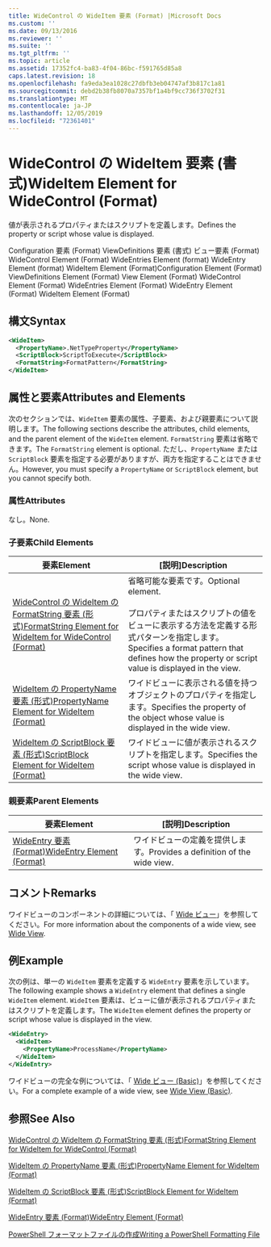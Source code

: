 ```yaml
---
title: WideControl の WideItem 要素 (Format) |Microsoft Docs
ms.custom: ''
ms.date: 09/13/2016
ms.reviewer: ''
ms.suite: ''
ms.tgt_pltfrm: ''
ms.topic: article
ms.assetid: 17352fc4-ba83-4f04-86bc-f591765d85a8
caps.latest.revision: 18
ms.openlocfilehash: fa9eda3ea1028c27dbfb3eb04747af3b817c1a81
ms.sourcegitcommit: debd2b38fb8070a7357bf1a4bf9cc736f3702f31
ms.translationtype: MT
ms.contentlocale: ja-JP
ms.lasthandoff: 12/05/2019
ms.locfileid: "72361401"
---
```

# <a name="wideitem-element-for-widecontrol-format"></a><span data-ttu-id="320d9-102">WideControl の WideItem 要素 (書式)</span><span class="sxs-lookup"><span data-stu-id="320d9-102">WideItem Element for WideControl (Format)</span></span>

<span data-ttu-id="320d9-103">値が表示されるプロパティまたはスクリプトを定義します。</span><span class="sxs-lookup"><span data-stu-id="320d9-103">Defines the property or script whose value is displayed.</span></span>

<span data-ttu-id="320d9-104">Configuration 要素 (Format) ViewDefinitions 要素 (書式) ビュー要素 (Format) WideControl Element (Format) WideEntries Element (format) WideEntry Element (format) WideItem Element (Format)</span><span class="sxs-lookup"><span data-stu-id="320d9-104">Configuration Element (Format) ViewDefinitions Element (Format) View Element (Format) WideControl Element (Format) WideEntries Element (Format) WideEntry Element (Format) WideItem Element (Format)</span></span>

## <a name="syntax"></a><span data-ttu-id="320d9-105">構文</span><span class="sxs-lookup"><span data-stu-id="320d9-105">Syntax</span></span>

```xml
<WideItem>
  <PropertyName>.NetTypeProperty</PropertyName>
  <ScriptBlock>ScriptToExecute</ScriptBlock>
  <FormatString>FormatPattern</FormatString>
</WideItem>
```

## <a name="attributes-and-elements"></a><span data-ttu-id="320d9-106">属性と要素</span><span class="sxs-lookup"><span data-stu-id="320d9-106">Attributes and Elements</span></span>

<span data-ttu-id="320d9-107">次のセクションでは、`WideItem` 要素の属性、子要素、および親要素について説明します。</span><span class="sxs-lookup"><span data-stu-id="320d9-107">The following sections describe the attributes, child elements, and the parent element of the `WideItem` element.</span></span> <span data-ttu-id="320d9-108">`FormatString` 要素は省略できます。</span><span class="sxs-lookup"><span data-stu-id="320d9-108">The `FormatString` element is optional.</span></span> <span data-ttu-id="320d9-109">ただし、`PropertyName` または `ScriptBlock` 要素を指定する必要がありますが、両方を指定することはできません。</span><span class="sxs-lookup"><span data-stu-id="320d9-109">However, you must specify a `PropertyName` or `ScriptBlock` element, but you cannot specify both.</span></span>

### <a name="attributes"></a><span data-ttu-id="320d9-110">属性</span><span class="sxs-lookup"><span data-stu-id="320d9-110">Attributes</span></span>

<span data-ttu-id="320d9-111">なし。</span><span class="sxs-lookup"><span data-stu-id="320d9-111">None.</span></span>

### <a name="child-elements"></a><span data-ttu-id="320d9-112">子要素</span><span class="sxs-lookup"><span data-stu-id="320d9-112">Child Elements</span></span>

|<span data-ttu-id="320d9-113">要素</span><span class="sxs-lookup"><span data-stu-id="320d9-113">Element</span></span>|<span data-ttu-id="320d9-114">[説明]</span><span class="sxs-lookup"><span data-stu-id="320d9-114">Description</span></span>|
|-------------|-----------------|
|[<span data-ttu-id="320d9-115">WideControl の WideItem の FormatString 要素 (形式)</span><span class="sxs-lookup"><span data-stu-id="320d9-115">FormatString Element for WideItem for WideControl (Format)</span></span>](./formatstring-element-for-wideitem-for-widecontrol-format.md)|<span data-ttu-id="320d9-116">省略可能な要素です。</span><span class="sxs-lookup"><span data-stu-id="320d9-116">Optional element.</span></span><br /><br /> <span data-ttu-id="320d9-117">プロパティまたはスクリプトの値をビューに表示する方法を定義する形式パターンを指定します。</span><span class="sxs-lookup"><span data-stu-id="320d9-117">Specifies a format pattern that defines how the property or script value is displayed in the view.</span></span>|
|[<span data-ttu-id="320d9-118">WideItem の PropertyName 要素 (形式)</span><span class="sxs-lookup"><span data-stu-id="320d9-118">PropertyName Element for WideItem (Format)</span></span>](./propertyname-element-for-wideitem-for-widecontrol-format.md)|<span data-ttu-id="320d9-119">ワイドビューに表示される値を持つオブジェクトのプロパティを指定します。</span><span class="sxs-lookup"><span data-stu-id="320d9-119">Specifies the property of the object whose value is displayed in the wide view.</span></span>|
|[<span data-ttu-id="320d9-120">WideItem の ScriptBlock 要素 (形式)</span><span class="sxs-lookup"><span data-stu-id="320d9-120">ScriptBlock Element for WideItem (Format)</span></span>](./scriptblock-element-for-wideitem-for-widecontrol-format.md)|<span data-ttu-id="320d9-121">ワイドビューに値が表示されるスクリプトを指定します。</span><span class="sxs-lookup"><span data-stu-id="320d9-121">Specifies the script whose value is displayed in the wide view.</span></span>|

### <a name="parent-elements"></a><span data-ttu-id="320d9-122">親要素</span><span class="sxs-lookup"><span data-stu-id="320d9-122">Parent Elements</span></span>

|<span data-ttu-id="320d9-123">要素</span><span class="sxs-lookup"><span data-stu-id="320d9-123">Element</span></span>|<span data-ttu-id="320d9-124">[説明]</span><span class="sxs-lookup"><span data-stu-id="320d9-124">Description</span></span>|
|-------------|-----------------|
|[<span data-ttu-id="320d9-125">WideEntry 要素 (Format)</span><span class="sxs-lookup"><span data-stu-id="320d9-125">WideEntry Element (Format)</span></span>](./wideentry-element-for-widecontrol-format.md)|<span data-ttu-id="320d9-126">ワイドビューの定義を提供します。</span><span class="sxs-lookup"><span data-stu-id="320d9-126">Provides a definition of the wide view.</span></span>|

## <a name="remarks"></a><span data-ttu-id="320d9-127">コメント</span><span class="sxs-lookup"><span data-stu-id="320d9-127">Remarks</span></span>

<span data-ttu-id="320d9-128">ワイドビューのコンポーネントの詳細については、「 [Wide ビュー](./creating-a-wide-view.md)」を参照してください。</span><span class="sxs-lookup"><span data-stu-id="320d9-128">For more information about the components of a wide view, see [Wide View](./creating-a-wide-view.md).</span></span>

## <a name="example"></a><span data-ttu-id="320d9-129">例</span><span class="sxs-lookup"><span data-stu-id="320d9-129">Example</span></span>

<span data-ttu-id="320d9-130">次の例は、単一の `WideItem` 要素を定義する `WideEntry` 要素を示しています。</span><span class="sxs-lookup"><span data-stu-id="320d9-130">The following example shows a `WideEntry` element that defines a single `WideItem` element.</span></span> <span data-ttu-id="320d9-131">`WideItem` 要素は、ビューに値が表示されるプロパティまたはスクリプトを定義します。</span><span class="sxs-lookup"><span data-stu-id="320d9-131">The `WideItem` element defines the property or script whose value is displayed in the view.</span></span>

```xml
<WideEntry>
  <WideItem>
    <PropertyName>ProcessName</PropertyName>
  </WideItem>
</WideEntry>
```

<span data-ttu-id="320d9-132">ワイドビューの完全な例については、「 [Wide ビュー (Basic)](./wide-view-basic.md)」を参照してください。</span><span class="sxs-lookup"><span data-stu-id="320d9-132">For a complete example of a wide view, see [Wide View (Basic)](./wide-view-basic.md).</span></span>

## <a name="see-also"></a><span data-ttu-id="320d9-133">参照</span><span class="sxs-lookup"><span data-stu-id="320d9-133">See Also</span></span>

[<span data-ttu-id="320d9-134">WideControl の WideItem の FormatString 要素 (形式)</span><span class="sxs-lookup"><span data-stu-id="320d9-134">FormatString Element for WideItem for WideControl (Format)</span></span>](./formatstring-element-for-wideitem-for-widecontrol-format.md)

[<span data-ttu-id="320d9-135">WideItem の PropertyName 要素 (形式)</span><span class="sxs-lookup"><span data-stu-id="320d9-135">PropertyName Element for WideItem (Format)</span></span>](./propertyname-element-for-wideitem-for-widecontrol-format.md)

[<span data-ttu-id="320d9-136">WideItem の ScriptBlock 要素 (形式)</span><span class="sxs-lookup"><span data-stu-id="320d9-136">ScriptBlock Element for WideItem (Format)</span></span>](./scriptblock-element-for-wideitem-for-widecontrol-format.md)

[<span data-ttu-id="320d9-137">WideEntry 要素 (Format)</span><span class="sxs-lookup"><span data-stu-id="320d9-137">WideEntry Element (Format)</span></span>](./wideentry-element-for-widecontrol-format.md)

[<span data-ttu-id="320d9-138">PowerShell フォーマットファイルの作成</span><span class="sxs-lookup"><span data-stu-id="320d9-138">Writing a PowerShell Formatting File</span></span>](./writing-a-powershell-formatting-file.md)
